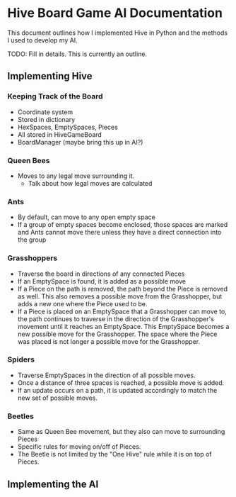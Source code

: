 
# Hive Board Game AI Documentation

This document outlines how I implemented Hive in Python and the methods I used to develop my AI.

TODO: Fill in details. This is currently an outline.

## Implementing Hive

### Keeping Track of the Board

- Coordinate system
- Stored in dictionary
- HexSpaces, EmptySpaces, Pieces
- All stored in HiveGameBoard
- BoardManager (maybe bring this up in AI?)

### Queen Bees
- Moves to any legal move surrounding it.
  - Talk about how legal moves are calculated

### Ants
- By default, can move to any open empty space
- If a group of empty spaces become enclosed, those spaces are marked and Ants cannot move there unless they have a direct connection into the group

### Grasshoppers
- Traverse the board in directions of any connected Pieces
- If an EmptySpace is found, it is added as a possible move
- If a Piece on the path is removed, the path beyond the Piece is removed as well. This also removes a possible move from the Grasshopper, but adds a new one where the Piece used to be.
- If a Piece is placed on an EmptySpace that a Grasshopper can move to, the path continues to traverse in the direction of the Grasshopper's movement until it reaches an EmptySpace. This EmptySpace becomes a new possible move for the Grasshopper. The space where the Piece was placed is not longer a possible move for the Grasshopper.

### Spiders
- Traverse EmptySpaces in the direction of all possible moves.
- Once a distance of three spaces is reached, a possible move is added.
- If an update occurs on a path, it is updated accordingly to match the new set of possible moves.

### Beetles
- Same as Queen Bee movement, but they also can move to surrounding Pieces
- Specific rules for moving on/off of Pieces.
- The Beetle is not limited by the "One Hive" rule while it is on top of Pieces.


## Implementing the AI
